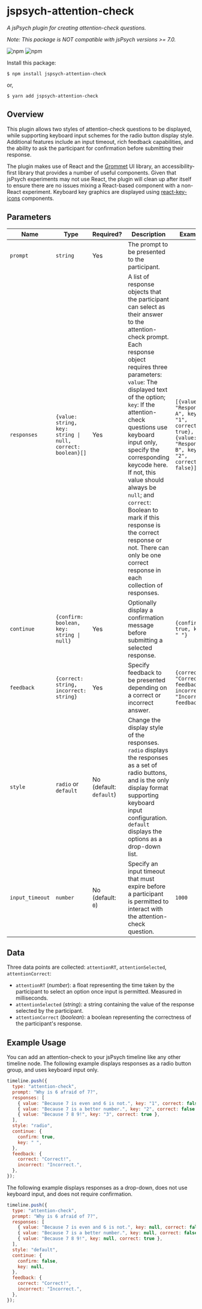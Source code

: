 # jspsych-attention-check

_A jsPsych plugin for creating attention-check questions._

_Note: This package is NOT compatible with jsPsych versions >= 7.0._

![npm](https://img.shields.io/npm/v/jspsych-attention-check) ![npm](https://img.shields.io/npm/dt/jspsych-attention-check)

Install this package:

```Shell
$ npm install jspsych-attention-check
```

or,

```Shell
$ yarn add jspsych-attention-check
```

## Overview

This plugin allows two styles of attention-check questions to be displayed, while supporting keyboard input schemes for the radio button display style. Additional features include an input timeout, rich feedback capabilities, and the ability to ask the participant for confirmation before submitting their response.

The plugin makes use of React and the [Grommet](https://v2.grommet.io) UI library, an accessibility-first library that provides a number of useful components. Given that jsPsych experiments may not use React, the plugin will clean up after itself to ensure there are no issues mixing a React-based component with a non-React experiment. Keyboard key graphics are displayed using [react-key-icons](https://github.com/henry-burgess/react-key-icons) components.

## Parameters

| Name            | Type                                                       | Required?               | Description                                                                                                                                                                                                                                                                                                                                                                                                                                                                                                       | Example                                                                                             |
| --------------- | ---------------------------------------------------------- | ----------------------- | ----------------------------------------------------------------------------------------------------------------------------------------------------------------------------------------------------------------------------------------------------------------------------------------------------------------------------------------------------------------------------------------------------------------------------------------------------------------------------------------------------------------- | --------------------------------------------------------------------------------------------------- |
| `prompt`        | `string`                                                   | Yes                     | The prompt to be presented to the participant.                                                                                                                                                                                                                                                                                                                                                                                                                                                                    |                                                                                                     |
| `responses`     | `{value: string, key: string \| null, correct: boolean}[]` | Yes                     | A list of response objects that the participant can select as their answer to the attention-check prompt. Each response object requires three parameters: `value`: The displayed text of the option; `key`: If the attention-check questions use keyboard input only, specify the corresponding keycode here. If not, this value should always be `null`; and `correct`: Boolean to mark if this response is the correct response or not. There can only be one correct response in each collection of responses. | `[{value: "Response A", key: "1", correct: true}, {value: "Response B", key: "2", correct: false}]` |
| `continue`      | `{confirm: boolean, key: string \| null}`                  | Yes                     | Optionally display a confirmation message before submitting a selected response.                                                                                                                                                                                                                                                                                                                                                                                                                                  | `{confirm: true, key: " "}`                                                                         |
| `feedback`      | `{correct: string, incorrect: string}`                     | Yes                     | Specify feedback to be presented depending on a correct or incorrect answer.                                                                                                                                                                                                                                                                                                                                                                                                                                      | `{correct: "Correct feedback.", incorrect: "Incorrect feedback."}`                                  |
| `style`         | `radio` or `default`                                       | No (default: `default`) | Change the display style of the responses. `radio` displays the responses as a set of radio buttons, and is the only display format supporting keyboard input configuration. `default` displays the options as a drop-down list.                                                                                                                                                                                                                                                                                  |                                                                                                     |
| `input_timeout` | `number`                                                   | No (default: `0`)       | Specify an input timeout that must expire before a participant is permitted to interact with the attention-check question.                                                                                                                                                                                                                                                                                                                                                                                        | `1000`                                                                                              |

## Data

Three data points are collected: `attentionRT`, `attentionSelected`, `attentionCorrect`:

- `attentionRT` (_number_): a float representing the time taken by the participant to select an option once input is permitted. Measured in milliseconds.
- `attentionSelected` (_string_): a string containing the value of the response selected by the participant.
- `attentionCorrect` (_boolean_): a boolean representing the correctness of the participant's response.

## Example Usage

You can add an attention-check to your jsPsych timeline like any other timeline node. The following example displays responses as a radio button group, and uses keyboard input only.

```javascript
timeline.push({
  type: "attention-check",
  prompt: "Why is 6 afraid of 7?",
  responses: [
    { value: "Because 7 is even and 6 is not.", key: "1", correct: false },
    { value: "Because 7 is a better number.", key: "2", correct: false },
    { value: "Because 7 8 9!", key: "3", correct: true },
  ],
  style: "radio",
  continue: {
    confirm: true,
    key: " ",
  },
  feedback: {
    correct: "Correct!",
    incorrect: "Incorrect.",
  },
});
```

The following example displays responses as a drop-down, does not use keyboard input, and does not require confirmation.

```javascript
timeline.push({
  type: "attention-check",
  prompt: "Why is 6 afraid of 7?",
  responses: [
    { value: "Because 7 is even and 6 is not.", key: null, correct: false },
    { value: "Because 7 is a better number.", key: null, correct: false },
    { value: "Because 7 8 9!", key: null, correct: true },
  ],
  style: "default",
  continue: {
    confirm: false,
    key: null,
  },
  feedback: {
    correct: "Correct!",
    incorrect: "Incorrect.",
  },
});
```
